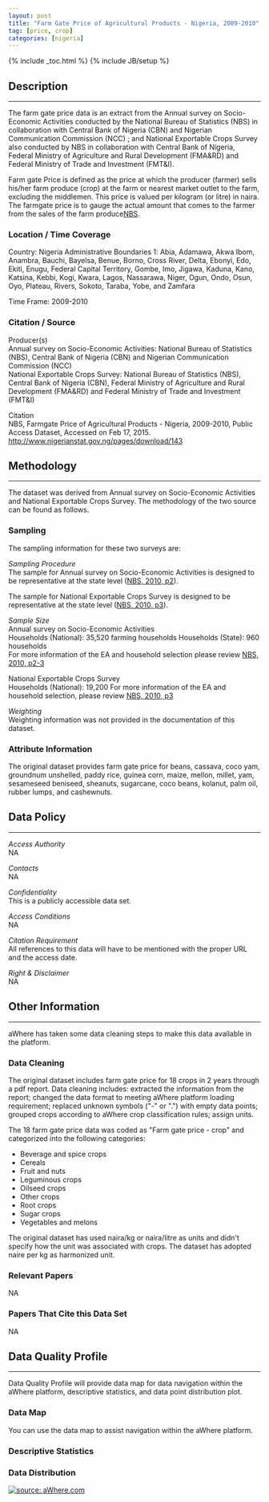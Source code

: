 ```yaml
---
layout: post
title: "Farm Gate Price of Agricultural Products - Nigeria, 2009-2010"
tag: [price, crop]
categories: [nigeria]
---
```


{% include _toc.html %}
{% include JB/setup %}


## Description
---
The farm gate price data is an extract from the Annual survey on Socio-Economic Activities conducted by the National Bureau of Statistics (NBS) in collaboration with Central Bank of Nigeria (CBN) and Nigerian Communication Commission (NCC) ; and National Exportable Crops Survey also conducted by NBS in collaboration with Central Bank of Nigeria, Federal Ministry of Agriculture and Rural Development (FMA&RD) and Federal Ministry of Trade and Investment (FMT&I).   

Farm gate Price is defined as the price at which the producer (farmer) sells his/her farm produce (crop) at the farm or nearest market outlet to the farm, excluding the middlemen. This price is valued per kilogram (or litre) in naira. The farmgate price is to gauge the actual amount that comes to the farmer from the sales of the farm produce[NBS](1).   

### Location / Time Coverage
Country: Nigeria
Administrative Boundaries 1: Abia, Adamawa, Akwa Ibom, Anambra, Bauchi, Bayelsa, Benue, Borno, Cross River, Delta, Ebonyi, Edo, Ekiti, Enugu, Federal Capital Territory, Gombe, Imo, Jigawa, Kaduna, Kano, Katsina, Kebbi, Kogi, Kwara, Lagos, Nassarawa, Niger, Ogun, Ondo, Osun, Oyo, Plateau, Rivers, Sokoto, Taraba, Yobe, and Zamfara
  
Time Frame: 2009-2010 

### Citation / Source
Producer(s)   
Annual survey on Socio-Economic Activities: National Bureau of Statistics (NBS), Central Bank of Nigeria (CBN) and Nigerian Communication Commission (NCC)  
National Exportable Crops Survey: National Bureau of Statistics (NBS), Central Bank of Nigeria (CBN), Federal Ministry of Agriculture and Rural Development (FMA&RD) and Federal Ministry of Trade and Investment (FMT&I)

Citation  
NBS, Farmgate Price of Agricultural Products - Nigeria, 2009-2010, Public Access Dataset, Accessed on Feb 17, 2015. http://www.nigerianstat.gov.ng/pages/download/143

## Methodology
----
The dataset was derived from Annual survey on Socio-Economic Activities and National Exportable Crops Survey. The methodology of the two source can be found as follows.

### Sampling
 The sampling information for these two surveys are: 

*Sampling Procedure*  
The sample for Annual survey on Socio-Economic Activities is designed to be representative at the state level ([NBS, 2010, p2][1]).

The sample for  National Exportable Crops Survey is designed to be representative at the state level ([NBS, 2010, p3][1]).
  
*Sample Size*  
Annual survey on Socio-Economic Activities  
Households (National): 35,520 farming households
Households (State): 960 households  
For more information of the EA and household selection please review [NBS, 2010, p2-3](1)  

National Exportable Crops Survey  
Households (National): 19,200
For more information of the EA and household selection, please review [NBS, 2010, p3](1)  

*Weighting*  
Weighting information was not provided in the documentation of this dataset.    

### Attribute Information
The original dataset provides farm gate price for beans, cassava, coco yam, groundnum unshelled, paddy rice, guinea corn, maize, mellon, millet, yam, sesameseed beniseed, sheanuts, sugarcane, coco beans, kolanut, palm oil, rubber lumps, and cashewnuts. 


## Data Policy
----
*Access Authority*  
NA

*Contacts*  
NA  

*Confidentiality*  
This is a publicly accessible data set.

*Access Conditions*  
NA 

*Citation Requirement*  
All references to this data will have to be mentioned with the proper URL and the access date.

*Right & Disclaimer*  
NA  

## Other Information
----
aWhere has taken some data cleaning steps to make this data available in the platform. 

### Data Cleaning

The original dataset includes farm gate price for 18 crops in 2 years through a pdf report. Data cleaning includes: extracted the information from the report; changed the data format to meeting aWhere platform loading requirement; replaced unknown symbols ("-" or ".") with empty data points; grouped crops according to aWhere crop classification rules; assign units. 

The 18 farm gate price data was coded as "Farm gate price - crop" and categorized into the following categories:

- Beverage and spice crops
- Cereals
- Fruit and nuts
- Leguminous crops
- Oilseed crops
- Other crops
- Root crops
- Sugar crops
- Vegetables and melons

The original dataset has used naira/kg or naira/litre as units and didn't specify how the unit was associated with crops. The dataset has adopted naire per kg as harmonized unit. 

### Relevant Papers
NA

### Papers That Cite this Data Set
NA

## Data Quality Profile
----
Data Quality Profile will provide data map for data navigation within the aWhere platform, descriptive statistics, and data point distribution plot. 

### Data Map
You can use the data map to assist navigation within the aWhere platform. 
<script src="https://gist.github.com/yizhexu/b4ec161fe92dfa5d6853.js"></script>

### Descriptive Statistics

<script src="https://gist.github.com/yizhexu/1839cae376aba67793b0.js"></script>

### Data Distribution

<a href="http://imgur.com/fMfvx4K"><img src="http://i.imgur.com/fMfvx4K.jpg" title="source: aWhere.com" /></a>


[1]: http://www.nigerianstat.gov.ng/pages/download/143 "Farm Gate Price Report 2009/10"
